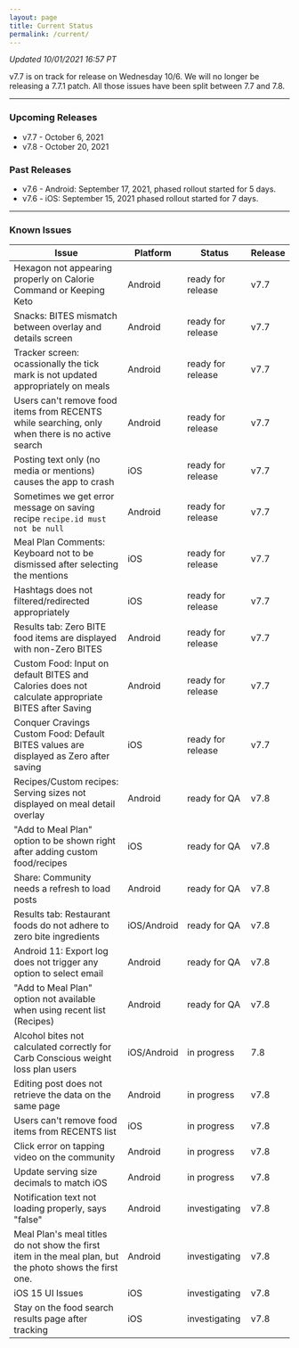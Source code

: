 ```yaml
---
layout: page
title: Current Status
permalink: /current/
---
```


_Updated 10/01/2021 16:57 PT_

v7.7 is on track for release on Wednesday 10/6. We will no longer be releasing a 7.7.1 patch. All those issues have been split between 7.7 and 7.8.

***

### Upcoming Releases
- v7.7    - October 6, 2021
- v7.8    - October 20, 2021

### Past Releases
- v7.6 - Android: September 17, 2021, phased rollout started for 5 days.
- v7.6 - iOS: September 15, 2021 phased rollout started for 7 days.

***

### Known Issues

|Issue                          |Platform   | Status    | Release           |
| ---                           | ---       | ---       | ---               |
|Hexagon not appearing properly on Calorie Command or Keeping Keto |Android|ready for release| v7.7|
|Snacks: BITES mismatch between overlay and details screen |Android|ready for release| v7.7|
|Tracker screen: ocassionally the tick mark is not updated appropriately on meals|Android|ready for release| v7.7|
|Users can't remove food items from RECENTS while searching, only when there is no active search |Android|ready for release| v7.7|
|Posting text only (no media or mentions) causes the app to crash|iOS|ready for release| v7.7|
|Sometimes we get error message on saving recipe `recipe.id must not be null` |Android|ready for release| v7.7|
|Meal Plan Comments: Keyboard not to be dismissed after selecting the mentions|iOS|ready for release| v7.7|
|Hashtags does not filtered/redirected appropriately|iOS|ready for release| v7.7|
|Results tab: Zero BITE food items are displayed with non-Zero BITES|Android|ready for release| v7.7|
|Custom Food: Input on default BITES and Calories does not calculate appropriate BITES after Saving|Android|ready for release| v7.7|
|Conquer Cravings Custom Food: Default BITES values are displayed as Zero after saving|iOS|ready for release| v7.7|
|Recipes/Custom recipes: Serving sizes not displayed on meal detail overlay |Android|ready for QA| v7.8|
|"Add to Meal Plan" option to be shown right after adding custom food/recipes |iOS|ready for QA| v7.8|
|Share: Community needs a refresh to load posts |Android|ready for QA| v7.8|
|Results tab: Restaurant foods do not adhere to zero bite ingredients |iOS/Android|ready for QA| v7.8|
|Android 11: Export log does not trigger any option to select email |Android|ready for QA| v7.8|
|"Add to Meal Plan" option not available when using recent list (Recipes) |Android|ready for QA| v7.8|
|Alcohol bites not calculated correctly for Carb Conscious weight loss plan users |iOS/Android|in progress| 7.8|
|Editing post does not retrieve the data on the same page |Android|in progress| v7.8|
|Users can't remove food items from RECENTS list |iOS|in progress| v7.8|
|Click error on tapping video on the community |Android|in progress| v7.8|
|Update serving size decimals to match iOS|Android|in progress| v7.8|
|Notification text not loading properly, says "false" |Android|investigating| v7.8|
|Meal Plan's meal titles do not show the first item in the meal plan, but the photo shows the first one. |Android|investigating| v7.8|
|iOS 15 UI Issues|iOS|investigating| v7.8|
|Stay on the food search results page after tracking|iOS|investigating| v7.8|
